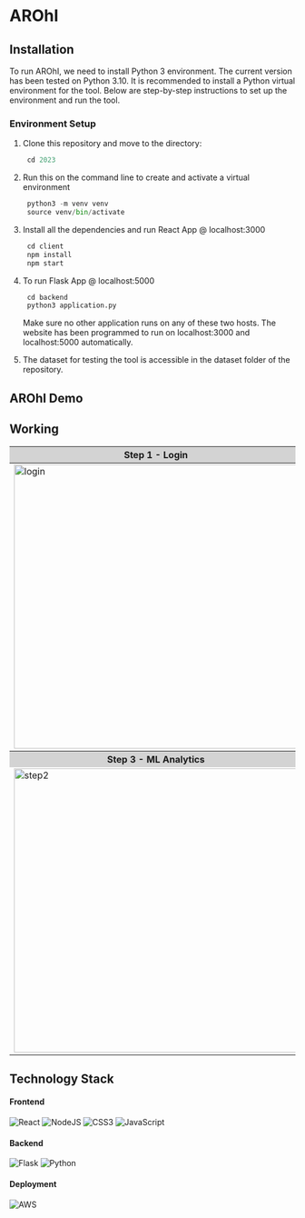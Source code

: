 # AROhI

## Installation

To run AROhI, we need to install Python 3 environment. The current version has been tested on Python 3.10. It is recommended to install a Python virtual environment for the tool. Below are step-by-step instructions to set up the environment and run the tool.

### Environment Setup

1. Clone this repository and move to the directory:
   ```python 
    cd 2023
    ```
2. Run this on the command line to create and activate a virtual environment
   ```python 
    python3 -m venv venv
    source venv/bin/activate
    ```
3. Install all the dependencies and run React App @ localhost:3000
   ```js
    cd client
    npm install
    npm start
    ```
4. To run Flask App @ localhost:5000
   ```python
    cd backend
    python3 application.py
    ```
   Make sure no other application runs on any of these two hosts. The website has been programmed to run on localhost:3000 and localhost:5000 automatically.

5. The dataset for testing the tool is accessible in the dataset folder of the repository.

## AROhI Demo

## Working


<table>
  <thead>
    <tr style="background-color: #d3d3d3;">
      <th>Step 1 - Login</th>
      <th>Step 2 - Upload Data</th>
    </tr>
  </thead>
  <tbody>
    <tr>
      <td><img width="500" alt="login" src="https://github.com/user-attachments/assets/c38a4fd6-3113-46bf-a5f3-65e06c929553"></td>
      <td><img width="500" alt="step1" src="https://github.com/user-attachments/assets/9638e6bb-4390-488e-95bc-9b8804a8cfd9"></td>
    </tr>
    <tr style="background-color: #d3d3d3;">
      <th>Step 3 - ML Analytics</th>
      <th>Step 4 - ROI Analytics</th>
    </tr>
    <tr>
      <td><img width="500" alt="step2" src="https://github.com/user-attachments/assets/fa1b6a48-6a85-46ba-bcff-75d69898a585"></td>
      <td><img width="500" alt="step3" src="https://github.com/user-attachments/assets/c92bc692-40ee-4295-8a97-d51896e7c90f"></td>
    </tr>
  </tbody>
</table>



## Technology Stack
#### Frontend

![React](https://img.shields.io/badge/react-%2320232a.svg?style=for-the-badge&logo=react&logoColor=%2361DAFB)
![NodeJS](https://img.shields.io/badge/node.js-6DA55F?style=for-the-badge&logo=node.js&logoColor=white)
![CSS3](https://img.shields.io/badge/css3-%231572B6.svg?style=for-the-badge&logo=css3&logoColor=white)
![JavaScript](https://img.shields.io/badge/javascript-%23323330.svg?style=for-the-badge&logo=javascript&logoColor=%23F7DF1E)


#### Backend

![Flask](https://img.shields.io/badge/flask-%23000.svg?style=for-the-badge&logo=flask&logoColor=white)
![Python](https://img.shields.io/badge/python-3670A0?style=for-the-badge&logo=python&logoColor=ffdd54)

#### Deployment

![AWS](https://img.shields.io/badge/AWS-%23FF9900.svg?style=for-the-badge&logo=amazon-aws&logoColor=white)


